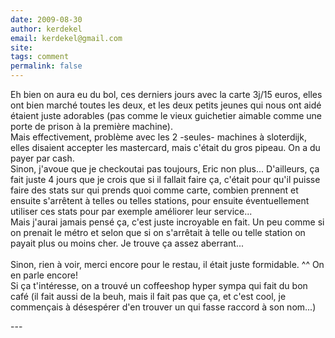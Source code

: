 ```yaml
---
date: 2009-08-30
author: kerdekel
email: kerdekel@gmail.com
site: 
tags: comment
permalink: false
---
```


<p>Eh bien on aura eu du bol, ces derniers jours avec la carte 3j/15 euros, elles ont bien marché toutes les deux, et les deux petits jeunes qui nous ont aidé étaient juste adorables (pas comme le vieux guichetier aimable comme une porte de prison à la première machine).<br />
Mais effectivement, problème avec les 2 -seules- machines à sloterdijk, elles disaient accepter les mastercard, mais c'était du gros pipeau. On a du payer par cash. <br />
Sinon, j'avoue que je checkoutai pas toujours, Eric non plus...  D'ailleurs, ça fait juste 4 jours que je crois que si il fallait faire ça, c'était pour qu'il puisse faire des stats sur qui prends quoi comme carte, combien prennent et ensuite s'arrêtent à telles ou telles stations, pour ensuite éventuellement utiliser ces stats pour par exemple améliorer leur service...<br />
Mais j'aurai jamais pensé ça, c'est juste incroyable en fait. Un peu comme si on prenait le métro et selon que si on s'arrêtait à telle ou telle station on payait plus ou moins cher. Je trouve ça assez aberrant... <br />
<br />
Sinon, rien à voir, merci encore pour le restau, il était juste formidable. ^^ On en parle encore! <br />
Si ça t'intéresse, on a trouvé un coffeeshop hyper sympa qui fait du bon café (il fait aussi de la beuh, mais il fait pas que ça, et c'est cool, je commençais à désespérer d'en trouver un qui fasse raccord à son nom...)</p>
---